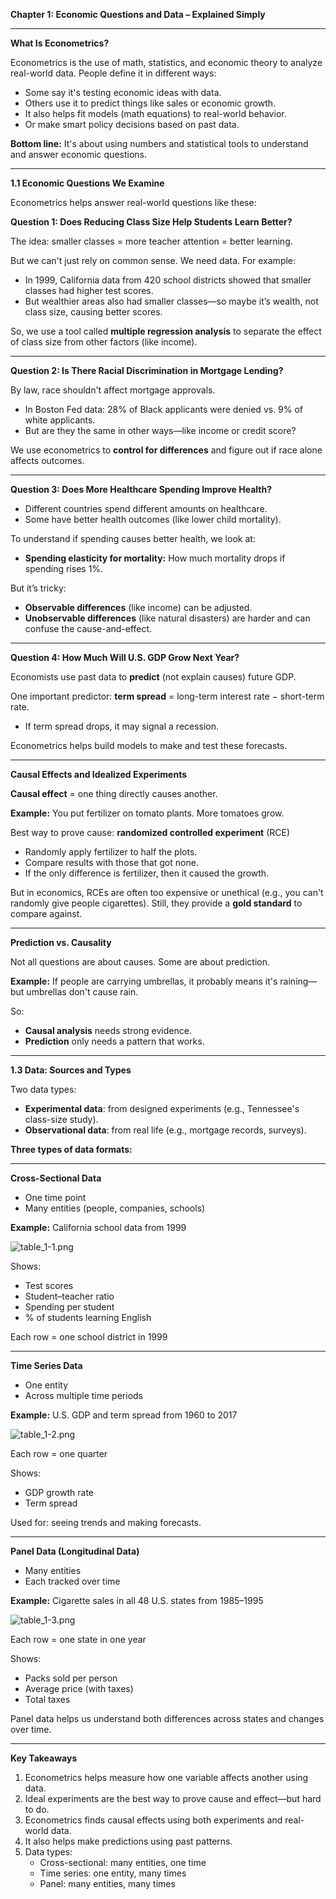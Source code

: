 **Chapter 1: Economic Questions and Data – Explained Simply**

---

**What Is Econometrics?**

Econometrics is the use of math, statistics, and economic theory to analyze real-world data. People define it in different ways:

- Some say it's testing economic ideas with data.
- Others use it to predict things like sales or economic growth.
- It also helps fit models (math equations) to real-world behavior.
- Or make smart policy decisions based on past data.

**Bottom line:** It's about using numbers and statistical tools to understand and answer economic questions.

---

**1.1 Economic Questions We Examine**

Econometrics helps answer real-world questions like these:

**Question 1: Does Reducing Class Size Help Students Learn Better?**

The idea: smaller classes = more teacher attention = better learning.

But we can't just rely on common sense. We need data. For example:

- In 1999, California data from 420 school districts showed that smaller classes had higher test scores.
- But wealthier areas also had smaller classes—so maybe it’s wealth, not class size, causing better scores.

So, we use a tool called **multiple regression analysis** to separate the effect of class size from other factors (like income).

---

**Question 2: Is There Racial Discrimination in Mortgage Lending?**

By law, race shouldn't affect mortgage approvals.

- In Boston Fed data: 28% of Black applicants were denied vs. 9% of white applicants.
- But are they the same in other ways—like income or credit score?

We use econometrics to **control for differences** and figure out if race alone affects outcomes.

---

**Question 3: Does More Healthcare Spending Improve Health?**

- Different countries spend different amounts on healthcare.
- Some have better health outcomes (like lower child mortality).
  
To understand if spending causes better health, we look at:

- **Spending elasticity for mortality:** How much mortality drops if spending rises 1%.

But it’s tricky:

- **Observable differences** (like income) can be adjusted.
- **Unobservable differences** (like natural disasters) are harder and can confuse the cause-and-effect.

---

**Question 4: How Much Will U.S. GDP Grow Next Year?**

Economists use past data to **predict** (not explain causes) future GDP.

One important predictor: **term spread** = long-term interest rate − short-term rate.

- If term spread drops, it may signal a recession.

Econometrics helps build models to make and test these forecasts.

---

**Causal Effects and Idealized Experiments**

**Causal effect** = one thing directly causes another.

**Example:** You put fertilizer on tomato plants. More tomatoes grow.

Best way to prove cause: **randomized controlled experiment** (RCE)

- Randomly apply fertilizer to half the plots.
- Compare results with those that got none.
- If the only difference is fertilizer, then it caused the growth.

But in economics, RCEs are often too expensive or unethical (e.g., you can't randomly give people cigarettes). Still, they provide a **gold standard** to compare against.

---

**Prediction vs. Causality**

Not all questions are about causes. Some are about prediction.

**Example:** If people are carrying umbrellas, it probably means it's raining—but umbrellas don't cause rain.

So:
- **Causal analysis** needs strong evidence.
- **Prediction** only needs a pattern that works.

---

**1.3 Data: Sources and Types**

Two data types:

- **Experimental data**: from designed experiments (e.g., Tennessee's class-size study).
- **Observational data**: from real life (e.g., mortgage records, surveys).

**Three types of data formats:**

---

**Cross-Sectional Data**

- One time point
- Many entities (people, companies, schools)

**Example:** California school data from 1999

![table_1-1.png](table_1-1.png)

Shows:
- Test scores
- Student–teacher ratio
- Spending per student
- % of students learning English

Each row = one school district in 1999

---

**Time Series Data**

- One entity
- Across multiple time periods

**Example:** U.S. GDP and term spread from 1960 to 2017

![table_1-2.png](table_1-2.png)

Each row = one quarter

Shows:
- GDP growth rate
- Term spread

Used for: seeing trends and making forecasts.

---

**Panel Data (Longitudinal Data)**

- Many entities
- Each tracked over time

**Example:** Cigarette sales in all 48 U.S. states from 1985–1995

![table_1-3.png](table_1-3.png)

Each row = one state in one year

Shows:
- Packs sold per person
- Average price (with taxes)
- Total taxes

Panel data helps us understand both differences across states and changes over time.

---

**Key Takeaways**

1. Econometrics helps measure how one variable affects another using data.
2. Ideal experiments are the best way to prove cause and effect—but hard to do.
3. Econometrics finds causal effects using both experiments and real-world data.
4. It also helps make predictions using past patterns.
5. Data types:
   - Cross-sectional: many entities, one time
   - Time series: one entity, many times
   - Panel: many entities, many times
